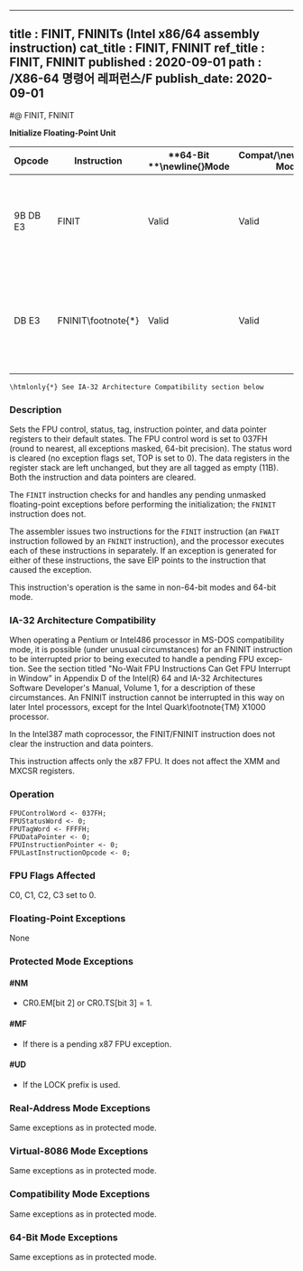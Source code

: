 ----------------------------
title : FINIT, FNINITs (Intel x86/64 assembly instruction)
cat_title : FINIT, FNINIT
ref_title : FINIT, FNINIT
published : 2020-09-01
path : /X86-64 명령어 레퍼런스/F
publish_date: 2020-09-01
----------------------------
#@ FINIT, FNINIT

**Initialize Floating-Point Unit**

|**Opcode**|**Instruction**|**64-Bit **\newline{}**Mode**|**Compat/**\newline{}**Leg Mode**|**Description**|
|----------|---------------|-----------------------------|---------------------------------|---------------|
|9B DB E3|FINIT|Valid|Valid|Initialize FPU after checking for pending unmasked floating-point exceptions.|
|DB E3|FNINIT\footnote{*}|Valid|Valid|Initialize FPU without checking for pending unmasked floating-point exceptions.|

```note
\htmlonly{*} See IA-32 Architecture Compatibility section below
```
### Description


Sets the FPU control, status, tag, instruction pointer, and data pointer registers to their default states. The FPU control word is set to 037FH (round to nearest, all exceptions masked, 64-bit precision). The status word is cleared (no exception flags set, TOP is set to 0). The data registers in the register stack are left unchanged, but they are all tagged as empty (11B). Both the instruction and data pointers are cleared.

The `FINIT` instruction checks for and handles any pending unmasked floating-point exceptions before performing the initialization; the `FNINIT` instruction does not.

The assembler issues two instructions for the `FINIT` instruction (an `FWAIT` instruction followed by an `FNINIT` instruction), and the processor executes each of these instructions in separately. If an exception is generated for either of these instructions, the save EIP points to the instruction that caused the exception.

This instruction's operation is the same in non-64-bit modes and 64-bit mode.

### IA-32 Architecture Compatibility


When operating a Pentium or Intel486 processor in MS-DOS compatibility mode, it is possible (under unusual circumstances) for an FNINIT instruction to be interrupted prior to being executed to handle a pending FPU excep-tion. See the section titled "No-Wait FPU Instructions Can Get FPU Interrupt in Window" in Appendix D of the Intel(R) 64 and IA-32 Architectures Software Developer's Manual, Volume 1, for a description of these circumstances. An FNINIT instruction cannot be interrupted in this way on later Intel processors, except for the Intel Quark\footnote{TM}  X1000 processor.

In the Intel387 math coprocessor, the FINIT/FNINIT instruction does not clear the instruction and data pointers.

This instruction affects only the x87 FPU. It does not affect the XMM and MXCSR registers.


### Operation

```info-verb
FPUControlWord <- 037FH;
FPUStatusWord <- 0;
FPUTagWord <- FFFFH;
FPUDataPointer <- 0;
FPUInstructionPointer <- 0;
FPULastInstructionOpcode <- 0;
```
### FPU Flags Affected


C0, C1, C2, C3 set to 0.

### Floating-Point Exceptions


None


### Protected Mode Exceptions

#### #NM
* CR0.EM[bit 2] or CR0.TS[bit 3] = 1.

#### #MF
* If there is a pending x87 FPU exception.

#### #UD
* If the LOCK prefix is used.

### Real-Address Mode Exceptions



Same exceptions as in protected mode.


### Virtual-8086 Mode Exceptions



Same exceptions as in protected mode.


### Compatibility Mode Exceptions



Same exceptions as in protected mode.


### 64-Bit Mode Exceptions



Same exceptions as in protected mode.

